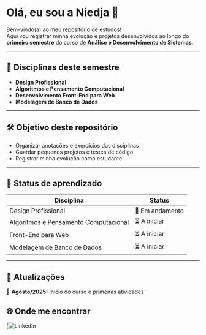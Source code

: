 # Olá, eu sou a Niedja 👋

Bem-vindo(a) ao meu repositório de estudos!  
Aqui vou registrar minha evolução e projetos desenvolvidos ao longo do **primeiro semestre** do curso de **Análise e Desenvolvimento de Sistemas**.

---

## 🎯 Disciplinas deste semestre
- **Design Profissional**
- **Algoritmos e Pensamento Computacional**
- **Desenvolvimento Front-End para Web**
- **Modelagem de Banco de Dados**

---

## 🛠️ Objetivo deste repositório
- Organizar anotações e exercícios das disciplinas
- Guardar pequenos projetos e testes de código
- Registrar minha evolução como estudante

---

## 📅 Status de aprendizado
| Disciplina | Status |
|------------|--------|
| Design Profissional | 🔄 Em andamento |
| Algoritmos e Pensamento Computacional | ⏳ A iniciar |
| Front-End para Web | ⏳ A iniciar |
| Modelagem de Banco de Dados | ⏳ A iniciar |

---

## 📌 Atualizações
📅 **Agosto/2025:** Início do curso e primeiras atividades 
## 🌐 Onde me encontrar
[![LinkedIn](https://www.linkedin.com/in/niedja-fernandes-332094237/)
